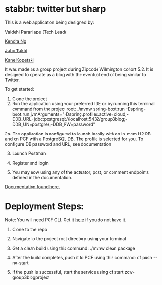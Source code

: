 # stabbr: twitter but sharp

This is a web application being designed by:

[Vaidehi Paranjape (Tech Lead)](https://github.com/vaidehi4321)

[Kendra Ng](https://github.com/kendrang)

[John Tokhi](https://github.com/tokhij)

[Kane Kopetski](https://github.com/KaneKopetski)

It was made as a group project during Zipcode Wilmington cohort 5.2. It is designed to operate as a blog with the eventual end of being similar to Twitter.

To get started:
1. Clone the project
2. Run the application using your preferred IDE or by running this terminal command from the project root: ./mvnw spring-boot:run -Dspring-boot.run.jvmArguments="-Dspring.profiles.active=cloud;-DDB_URL=jdbc:postgresql://localhost:5432/group3blog;-DDB_UN=postgres;-DDB_PW=password"

  2a. The application is configured to launch locally with an in-mem H2 DB and on PCF with a PostgreSQL DB. The profile is selected for you. To configure DB password and URL, see documentation
  
3. Launch Postman

4. Register and login

7. You may now using any of the actuator, post, or comment endpoints defined in the documentation.

[Documentation found here.](https://app.swaggerhub.com/apis-docs/Zipcode-Wilmington/BlogDoc/0.1)

# Deployment Steps:

Note: You will need PCF CLI. Get it [here](https://pivotal.io/platform/pcf-tutorials/getting-started-with-pivotal-cloud-foundry/install-the-cf-cli) if you do not have it.

1. Clone to the repo

2. Navigate to the project root directory using your terminal

3. Get a clean build using this command: ./mvnw clean package

4. After the build completes, push it to PCF using this command: cf push --no-start

5. If the push is successful, start the service using cf start zcw-group3blogproject


